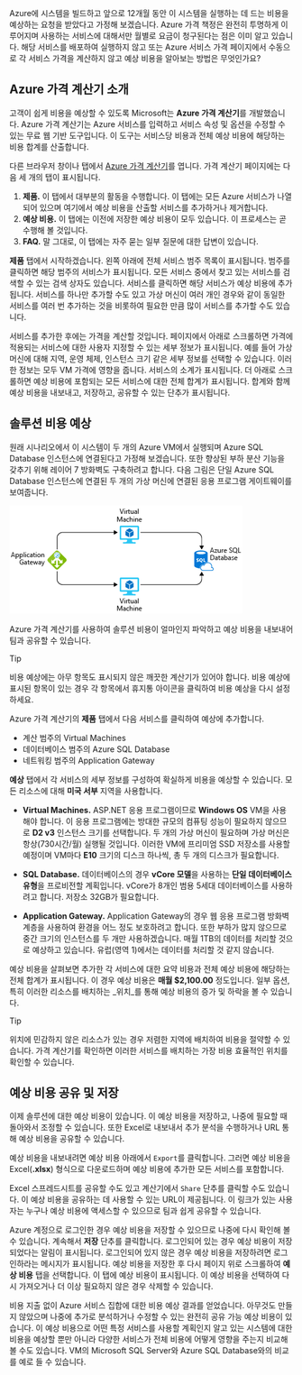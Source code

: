 Azure에 시스템을 빌드하고 앞으로 12개월 동안 이 시스템을 실행하는 데 드는 비용을 예상하는 요청을 받았다고 가정해 보겠습니다. Azure 가격 책정은 완전히 투명하게 이루어지며 사용하는 서비스에 대해서만 월별로 요금이 청구된다는 점은 이미 알고 있습니다. 해당 서비스를 배포하여 실행하지 않고 또는 Azure 서비스 가격 페이지에서 수동으로 각 서비스 가격을 계산하지 않고 예상 비용을 알아보는 방법은 무엇인가요?

## <a name="introducing-the-azure-pricing-calculator"></a>Azure 가격 계산기 소개

고객이 쉽게 비용을 예상할 수 있도록 Microsoft는 **Azure 가격 계산기**를 개발했습니다. Azure 가격 계산기는 Azure 서비스를 입력하고 서비스 속성 및 옵션을 수정할 수 있는 무료 웹 기반 도구입니다. 이 도구는 서비스당 비용과 전체 예상 비용에 해당하는 비용 합계를 산출합니다.

다른 브라우저 창이나 탭에서 [Azure 가격 계산기](https://azure.microsoft.com/pricing/calculator/)를 엽니다. 가격 계산기 페이지에는 다음 세 개의 탭이 표시됩니다.

1. **제품.** 이 탭에서 대부분의 활동을 수행합니다. 이 탭에는 모든 Azure 서비스가 나열되어 있으며 여기에서 예상 비용을 산출할 서비스를 추가하거나 제거합니다.
2. **예상 비용.** 이 탭에는 이전에 저장한 예상 비용이 모두 있습니다. 이 프로세스는 곧 수행해 볼 것입니다.
3. **FAQ.** 말 그대로, 이 탭에는 자주 묻는 일부 질문에 대한 답변이 있습니다.

**제품** 탭에서 시작하겠습니다. 왼쪽 아래에 전체 서비스 범주 목록이 표시됩니다. 범주를 클릭하면 해당 범주의 서비스가 표시됩니다. 모든 서비스 중에서 찾고 있는 서비스를 검색할 수 있는 검색 상자도 있습니다. 서비스를 클릭하면 해당 서비스가 예상 비용에 추가됩니다. 서비스를 하나만 추가할 수도 있고 가상 머신이 여러 개인 경우와 같이 동일한 서비스를 여러 번 추가하는 것을 비롯하여 필요한 만큼 많이 서비스를 추가할 수도 있습니다.

서비스를 추가한 후에는 가격을 계산할 것입니다. 페이지에서 아래로 스크롤하면 가격에 적용되는 서비스에 대한 사용자 지정할 수 있는 세부 정보가 표시됩니다. 예를 들어 가상 머신에 대해 지역, 운영 체제, 인스턴스 크기 같은 세부 정보를 선택할 수 있습니다. 이러한 정보는 모두 VM 가격에 영향을 줍니다. 서비스의 소계가 표시됩니다. 더 아래로 스크롤하면 예상 비용에 포함되는 모든 서비스에 대한 전체 합계가 표시됩니다. 합계와 함께 예상 비용을 내보내고, 저장하고, 공유할 수 있는 단추가 표시됩니다.

## <a name="estimate-a-solution"></a>솔루션 비용 예상

원래 시나리오에서 이 시스템이 두 개의 Azure VM에서 실행되며 Azure SQL Database 인스턴스에 연결된다고 가정해 보겠습니다. 또한 향상된 부하 분산 기능을 갖추기 위해 레이어 7 방화벽도 구축하려고 합니다. 다음 그림은 단일 Azure SQL Database 인스턴스에 연결된 두 개의 가상 머신에 연결된 응용 프로그램 게이트웨이를 보여줍니다.

![비용 예상을 설명하기 위한 예제로 사용될 샘플 아키텍처 그림입니다.](../media/2-estimate-costs-architecture.png)

Azure 가격 계산기를 사용하여 솔루션 비용이 얼마인지 파악하고 예상 비용을 내보내어 팀과 공유할 수 있습니다.

> [!TIP]
> 비용 예상에는 아무 항목도 표시되지 않은 깨끗한 계산기가 있어야 합니다. 비용 예상에 표시된 항목이 있는 경우 각 항목에서 휴지통 아이콘을 클릭하여 비용 예상을 다시 설정하세요.

Azure 가격 계산기의 **제품** 탭에서 다음 서비스를 클릭하여 예상에 추가합니다.

* 계산 범주의 Virtual Machines
* 데이터베이스 범주의 Azure SQL Database
* 네트워킹 범주의 Application Gateway

**예상** 탭에서 각 서비스의 세부 정보를 구성하여 확실하게 비용을 예상할 수 있습니다. 모든 리소스에 대해 **미국 서부** 지역을 사용합니다.

* **Virtual Machines.** ASP.NET 응용 프로그램이므로 **Windows OS** VM을 사용해야 합니다. 이 응용 프로그램에는 방대한 규모의 컴퓨팅 성능이 필요하지 않으므로 **D2 v3** 인스턴스 크기를 선택합니다. 두 개의 가상 머신이 필요하며 가상 머신은 항상(730시간/월) 실행될 것입니다. 이러한 VM에 프리미엄 SSD 저장소를 사용할 예정이며 VM마다 **E10** 크기의 디스크 하나씩, 총 두 개의 디스크가 필요합니다.

* **SQL Database.** 데이터베이스의 경우 **vCore 모델**을 사용하는 **단일 데이터베이스 유형**을 프로비전할 계획입니다. vCore가 8개인 범용 5세대 데이터베이스를 사용하려고 합니다. 저장소 32GB가 필요합니다.

* **Application Gateway.** Application Gateway의 경우 웹 응용 프로그램 방화벽 계층을 사용하여 환경을 어느 정도 보호하려고 합니다. 또한 부하가 많지 않으므로 중간 크기의 인스턴스를 두 개만 사용하겠습니다. 매월 1TB의 데이터를 처리할 것으로 예상하고 있습니다. 유럽(영역 1)에서는 데이터를 처리할 것 같지 않습니다.

예상 비용을 살펴보면 추가한 각 서비스에 대한 요약 비용과 전체 예상 비용에 해당하는 전체 합계가 표시됩니다. 이 경우 예상 비용은 **매월 $2,100.00** 정도입니다. 일부 옵션, 특히 이러한 리소스를 배치하는 _위치_를 통해 예상 비용의 증가 및 하락을 볼 수 있습니다. 

> [!TIP]
> 위치에 민감하지 않은 리소스가 있는 경우 저렴한 지역에 배치하여 비용을 절약할 수 있습니다. 가격 계산기를 확인하면 이러한 서비스를 배치하는 가장 비용 효율적인 위치를 확인할 수 있습니다.


## <a name="share-and-save-your-estimate"></a>예상 비용 공유 및 저장

이제 솔루션에 대한 예상 비용이 있습니다. 이 예상 비용을 저장하고, 나중에 필요할 때 돌아와서 조정할 수 있습니다. 또한 Excel로 내보내서 추가 분석을 수행하거나 URL 통해 예상 비용을 공유할 수 있습니다.

예상 비용을 내보내려면 예상 비용 아래에서 `Export`를 클릭합니다. 그러면 예상 비용을 Excel(**.xlsx**) 형식으로 다운로드하며 예상 비용에 추가한 모든 서비스를 포함합니다.

Excel 스프레드시트를 공유할 수도 있고 계산기에서 `Share` 단추를 클릭할 수도 있습니다. 이 예상 비용을 공유하는 데 사용할 수 있는 URL이 제공됩니다. 이 링크가 있는 사용자는 누구나 예상 비용에 액세스할 수 있으므로 팀과 쉽게 공유할 수 있습니다.

Azure 계정으로 로그인한 경우 예상 비용을 저장할 수 있으므로 나중에 다시 확인해 볼 수 있습니다. 계속해서 **저장** 단추를 클릭합니다. 로그인되어 있는 경우 예상 비용이 저장되었다는 알림이 표시됩니다. 로그인되어 있지 않은 경우 예상 비용을 저장하려면 로그인하라는 메시지가 표시됩니다. 예상 비용을 저장한 후 다시 페이지 위로 스크롤하여 **예상 비용** 탭을 선택합니다. 이 탭에 예상 비용이 표시됩니다. 이 예상 비용을 선택하여 다시 가져오거나 더 이상 필요하지 않은 경우 삭제할 수 있습니다.

비용 지출 없이 Azure 서비스 집합에 대한 비용 예상 결과를 얻었습니다. 아무것도 만들지 않았으며 나중에 추가로 분석하거나 수정할 수 있는 완전히 공유 가능 예상 비용이 있습니다. 이 예상 비용으로 어떤 특정 서비스를 사용할 계획인지 알고 있는 시스템에 대한 비용을 예상할 뿐만 아니라 다양한 서비스가 전체 비용에 어떻게 영향을 주는지 비교해 볼 수도 있습니다. VM의 Microsoft SQL Server와 Azure SQL Database와의 비교를 예로 들 수 있습니다.